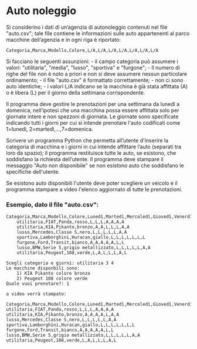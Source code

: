 # Auto noleggio
Si considerino i dati di un’agenzia di autonoleggio contenuti nel file "auto.csv"; tale file contiene le informazioni sulle auto appartenenti al parco macchine dell’agenzia e in ogni riga è riportato:

    Categoria,Marca,Modello,Colore,L/A,L/A,L/A,L/A,L/A,L/A,L/A

Si facciano le seguenti assunzioni: - il campo categoria può assumere i valori: "utilitaria", "media", "lusso", "sportiva" e "furgone"; - ll numero di righe del file non è noto a priori e non si deve assumere nessun particolare ordinamento; - il file "auto.csv" è formattato correttamente; - non ci sono auto identiche; - i valori L/A indicano se la macchina è già stata affittata (A) o è libera (L) per il giorno della settimana corrispondente.

Il programma deve gestire le prenotazioni per una settimana da lunedì a domenica, nell’ipotesi che una macchina possa essere affittata solo per giornate intere e non spezzoni di giornata. Le giornate sono specificate indicando tutti i giorni per cui si intende prenotare l'auto codificati come 1=lunedì, 2=martedì,...,7=domenica.

Scrivere un programma Python che permetta all’utente d'inserire la categoria di macchina e i giorni in cui intende affittare l’auto (separati tra loro da spazio); il programma restituisce tutte le auto, se esistono, che soddisfano la richiesta dell’utente. Il programma deve stampare il messaggio "Auto non disponibile" se non esistono auto che soddisfano le specifiche dell'utente.

Se esistono auto disponibili l'utente deve poter scegliere un veicolo e il programma stampare a video l'elenco aggiornato di tutte le prenotazioni.

### Esempio, dato il file "auto.csv":

    Categoria,Marca,Modello,Colore,Lunedì,Martedì,Mercoledì,Giovedì,Venerdì,Sabato,Domenica
        utilitaria,FIAT,Panda,rosso,L,L,L,A,A,A,A
        utilitaria,KIA,Pikanto,bronzo,A,A,L,L,L,A,A
        lusso,Mercedes,Classe S,nero,L,L,L,L,L,A,A
        sportiva,Lamborghini,Huracan,giallo,L,L,L,L,L,L,L
        furgone,Ford,Transit,bianco,A,A,A,A,A,L,L
        lusso,BMW,Serie 5,grigio metallizzato,L,L,L,L,L,A,A
        utilitaria,Peugeot,108,verde,L,A,L,L,L,A,L

    Scegli categoria e giorni: utilitaria 3 4
    Le macchine disponbili sono:
        1) KIA Pikanto colore bronzo
        2) Peugeot 108 colore verde
    Quale vuoi prenotare?: 1

    a video verrà stampato: 

    Categoria,Marca,Modello,Colore,Lunedì,Martedì,Mercoledì,Giovedì,Venerdì,Sabato,Domenica
    utilitaria,FIAT,Panda,rosso,L,L,L,A,A,A,A
    utilitaria,KIA,Pikanto,bronzo,A,A,A,A,L,A,A
    lusso,Mercedes,Classe S,nero,L,L,L,L,L,A,A
    sportiva,Lamborghini,Huracan,giallo,L,L,L,L,L,L,L
    furgone,Ford,Transit,bianco,A,A,A,A,A,L,L
    lusso,BMW,Serie 5,grigio metallizzato,L,L,L,L,L,A,A
    utilitaria,Peugeot,108,verde,L,A,L,L,L,A,L